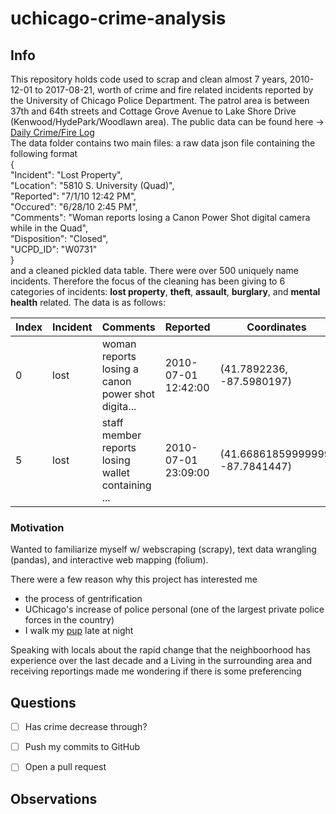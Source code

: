 # uchicago-crime-analysis
## Info
This repository holds code used to scrap and clean almost 7 years, 2010-12-01 to 2017-08-21, worth of crime and fire related incidents reported by the University of Chicago Police Department. The patrol area is between 37th and 64th streets and Cottage Grove Avenue to Lake Shore Drive (Kenwood/HydePark/Woodlawn area). The public data can be found here -> [Daily Crime/Fire Log](https://incidentreports.uchicago.edu/)
<br> The data folder contains two main files: a raw data json file containing the following format<br>
 {<br>
 "Incident": "Lost Property",<br>
 "Location": "5810 S. University (Quad)",<br>
 "Reported": "7/1/10 12:42 PM",<br>
 "Occured": "6/28/10 2:45 PM",<br> 
 "Comments": "Woman reports losing a Canon Power Shot digital camera while in the Quad",<br> 
 "Disposition": "Closed",<br> 
 "UCPD_ID": "W0731"
 <br>}<br>
and a cleaned pickled data table. There were over 500 uniquely name incidents. Therefore the focus of the cleaning has been giving to 6 categories of incidents: **lost property**, **theft**, **assault**, **burglary**, and **mental health** related. The data is as follows:


| Index  | Incident | Comments  | Reported | Coordinates|
| ------------- | ------------- | ------------- | ------------- | ------------- |
| 0  | lost  |woman reports losing a canon power shot digita...|2010-07-01 12:42:00|(41.7892236, -87.5980197)|
| 5  | lost  |staff member reports losing wallet containing ...|2010-07-01 23:09:00|(41.66861859999999, -87.7841447)|

### Motivation
Wanted to familiarize myself w/ webscraping (scrapy), text data wrangling (pandas), and interactive web mapping (folium).


There were a few reason why this project has interested me
- the process of gentrification
- UChicago's increase of police personal (one of the largest private police forces in the country)
- I walk my [pup](https://drive.google.com/file/d/1pmwvG7DrPzkTayweOsUlh6lwcWWynhKf/view?usp=sharing) late at night 

Speaking with locals about the rapid change that the neighboorhood has experience over the last decade and a Living in the surrounding area and receiving reportings made me wondering if there is some preferencing 

## Questions
- [ ] Has crime decrease through?
- [ ] Push my commits to GitHub
- [ ] Open a pull request


## Observations
